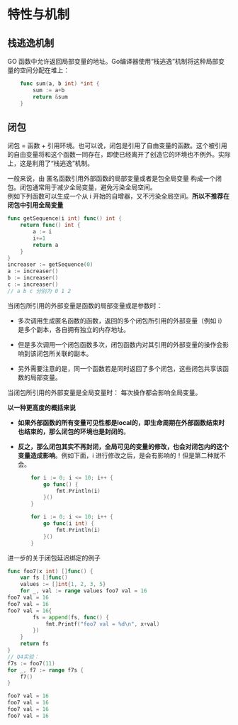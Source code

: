 # 特性与机制

## 栈逃逸机制

GO 函数中允许返回局部变量的地址。Go编译器使用“栈逃逸”机制将这种局部变量的空间分配在堆上：  

```go
    func sum(a, b int) *int {
        sum := a+b
        return &sum
    }
```

## 闭包

闭包 = 函数 + 引用环境。也可以说，闭包是引用了自由变量的函数。这个被引用的自由变量将和这个函数一同存在，即使已经离开了创造它的环境也不例外。实际上，这是利用了“栈逃逸”机制。  

一般来说，由 匿名函数引用外部函数的局部变量或者是包全局变量 构成一个闭包。闭包通常用于减少全局变量，避免污染全局空间。  
例如下列函数可以生成一个从 i 开始的自增器，又不污染全局空间。**所以不推荐在闭包中引用全局变量**

```go
func getSequence(i int) func() int {
    return func() int {
        a := i
        i+=1
        return a  
    }
}
increaser := getSequence(0)
a := increaser()
b := increaser()
c := increaser()
// a b c 分别为 0 1 2
```

当闭包所引用的外部变量是函数的局部变量或是参数时：  

+ 多次调用生成匿名函数的函数，返回的多个闭包所引用的外部变量（例如 i）是多个副本，各自拥有独立的内存地址。

+ 但是多次调用一个闭包函数多次，闭包函数内对其引用的外部变量的操作会影响到该闭包所关联的副本。  

+ 另外需要注意的是，同一个函数若是同时返回了多个闭包，这些闭包共享该函数的局部变量。  

当闭包所引用的外部变量是全局变量时： 每次操作都会影响全局变量。

**以一种更高度的概括来说**

- **如果外部函数的所有变量可见性都是local的，即生命周期在外部函数结束时也结束的，那么闭包的环境也是封闭的**。

- **反之，那么闭包其实不再封闭，全局可见的变量的修改，也会对闭包内的这个变量造成影响**。例如下面，i 进行修改之后，是会有影响的！但是第二种就不会。
  
  ```go
      for i := 0; i <= 10; i++ {
          go func() {
              fmt.Println(i)
          }()
      }
  
      for i := 0; i <= 10; i++ {
          go func(i int) {
              fmt.Println(i)
          }()
      }
  ```

进一步的关于闭包延迟绑定的例子

```go
func foo7(x int) []func() {
    var fs []func()
    values := []int{1, 2, 3, 5}
    for _, val := range values foo7 val = 16
foo7 val = 16
foo7 val = 16
foo7 val = 16{
        fs = append(fs, func() {
            fmt.Printf("foo7 val = %d\n", x+val)
        })
    }
    return fs
}
// Q4实验：
f7s := foo7(11)
for _, f7 := range f7s {
    f7()
}

foo7 val = 16
foo7 val = 16
foo7 val = 16
foo7 val = 16
```
